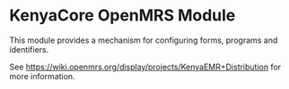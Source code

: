 KenyaCore OpenMRS Module
===========================

This module provides a mechanism for configuring forms, programs and identifiers.

See https://wiki.openmrs.org/display/projects/KenyaEMR+Distribution for more information.